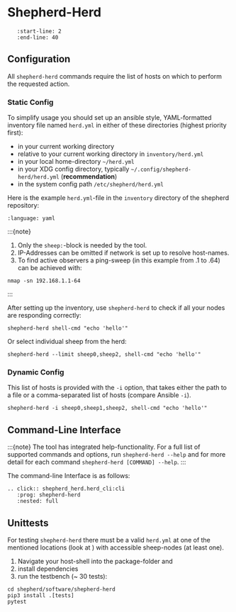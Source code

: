 # Shepherd-Herd

```{include} ../../software/shepherd-herd/README.md
   :start-line: 2
   :end-line: 40
```

## Configuration

All `shepherd-herd` commands require the list of hosts on which to perform the requested action.

### Static Config

To simplify usage you should set up an ansible style, YAML-formatted inventory file named `herd.yml` in either of these directories (highest priority first):

- in your current working directory
- relative to your current working directory in `inventory/herd.yml`
- in your local home-directory `~/herd.yml`
- in your XDG config directory, typically `~/.config/shepherd-herd/herd.yml` (**recommendation**)
- in the system config path `/etc/shepherd/herd.yml`

Here is the example `herd.yml`-file in the `inventory` directory of the shepherd repository:

```{literalinclude} ../../inventory/herd.yml
:language: yaml
```

:::{note}
1. Only the `sheep:`-block is needed by the tool.
2. IP-Addresses can be omitted if network is set up to resolve host-names.
3. To find active observers a ping-sweep (in this example from .1 to .64) can be achieved with:

```Shell
nmap -sn 192.168.1.1-64
```
:::

After setting up the inventory, use `shepherd-herd` to check if all your nodes are responding correctly:

```Shell
shepherd-herd shell-cmd "echo 'hello'"
```

Or select individual sheep from the herd:

```Shell
shepherd-herd --limit sheep0,sheep2, shell-cmd "echo 'hello'"
```

### Dynamic Config

This list of hosts is provided with the `-i` option, that takes either the path to a file or a comma-separated list of hosts (compare Ansible `-i`).

```Shell
shepherd-herd -i sheep0,sheep1,sheep2, shell-cmd "echo 'hello'"
```

## Command-Line Interface

:::{note}
The tool has integrated help-functionality. For a full list of supported commands and options, run `shepherd-herd --help` and for more detail for each command `shepherd-herd [COMMAND] --help`.
:::

The command-line Interface is as follows:

```{eval-rst}
.. click:: shepherd_herd.herd_cli:cli
   :prog: shepherd-herd
   :nested: full
```

## Unittests

For testing `shepherd-herd` there must be a valid `herd.yml` at one of the mentioned locations (look at [](#configuration)) with accessible sheep-nodes (at least one).

1. Navigate your host-shell into the package-folder and
2. install dependencies
3. run the testbench (~ 30 tests):

```Shell
cd shepherd/software/shepherd-herd
pip3 install .[tests]
pytest
```
